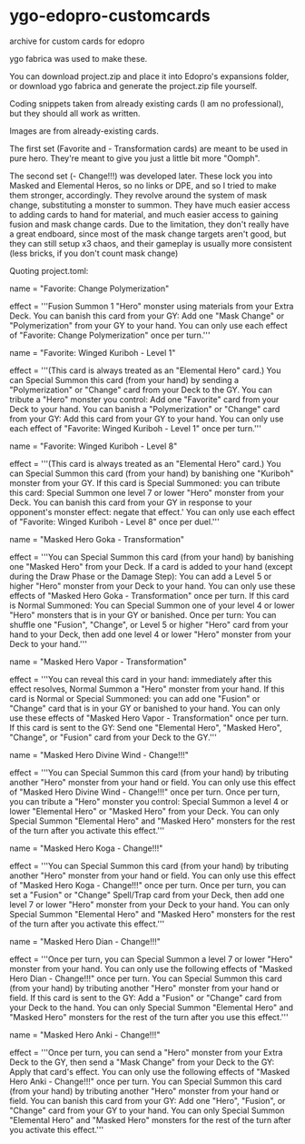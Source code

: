 # ygo-edopro-customcards
archive for custom cards for edopro

ygo fabrica was used to make these.

You can download project.zip and place it into Edopro's expansions folder, or download ygo fabrica and generate the project.zip file yourself.

Coding snippets taken from already existing cards (I am no professional), but they should all work as written.

Images are from already-existing cards.

The first set (Favorite and - Transformation cards) are meant to be used in pure hero. They're meant to give you just a little bit more "Oomph".

The second set (- Change!!!) was developed later. These lock you into Masked and Elemental Heros, so no links or DPE, and so I tried to make them stronger, accordingly.
They revolve around the system of mask change, substituting a monster to summon. They have much easier access to adding cards to hand for material, and much easier access to gaining fusion and mask change cards.
Due to the limitation, they don't really have a great endboard, since most of the mask change targets aren't good, but they can still setup x3 chaos, and their gameplay is usually more consistent (less bricks, if you don't count mask change)

Quoting project.toml:

name = "Favorite: Change Polymerization"

effect = '''Fusion Summon 1 "Hero" monster using materials from your Extra Deck.
You can banish this card from your GY: Add one "Mask Change" or "Polymerization" from your GY to your hand.
You can only use each effect of "Favorite: Change Polymerization" once per turn.'''


name = "Favorite: Winged Kuriboh - Level 1"

effect = '''(This card is always treated as an "Elemental Hero" card.)
You can Special Summon this card (from your hand) by sending a "Polymerization" or "Change" card from your Deck to the GY.
You can tribute a "Hero" monster you control: Add one "Favorite" card from your Deck to your hand.
You can banish a "Polymerization" or "Change" card from your GY: Add this card from your GY to your hand.
You can only use each effect of "Favorite: Winged Kuriboh - Level 1" once per turn.'''


name = "Favorite: Winged Kuriboh - Level 8"

effect = '''(This card is always treated as an "Elemental Hero" card.)
You can Special Summon this card (from your hand) by banishing one "Kuriboh" monster from your GY.
If this card is Special Summoned: you can tribute this card: Special Summon one level 7 or lower "Hero" monster from your Deck.
You can banish this card from your GY in response to your opponent's monster effect: negate that effect.'
You can only use each effect of "Favorite: Winged Kuriboh - Level 8" once per duel.'''


name = "Masked Hero Goka - Transformation"

effect = '''You can Special Summon this card (from your hand) by banishing one "Masked Hero" from your Deck.
If a card is added to your hand (except during the Draw Phase or the Damage Step): You can add a Level 5 or higher "Hero" monster from your Deck to your hand.
You can only use these effects of "Masked Hero Goka - Transformation" once per turn.
If this card is Normal Summoned: You can Special Summon one of your level 4 or lower "Hero" monsters that is in your GY or banished.
Once per turn: You can shuffle one "Fusion", "Change", or Level 5 or higher "Hero" card from your hand to your Deck, then add one level 4 or lower "Hero" monster from your Deck to your hand.'''


name = "Masked Hero Vapor - Transformation"

effect = '''You can reveal this card in your hand: immediately after this effect resolves, Normal Summon a "Hero" monster from your hand.
If this card is Normal or Special Summoned: you can add one "Fusion" or "Change" card that is in your GY or banished to your hand.
You can only use these effects of "Masked Hero Vapor - Transformation" once per turn.
If this card is sent to the GY: Send one "Elemental Hero", "Masked Hero", "Change", or "Fusion" card from your Deck to the GY.'''


name = "Masked Hero Divine Wind - Change!!!"

effect = '''You can Special Summon this card (from your hand) by tributing another "Hero" monster from your hand or field.
You can only use this effect of "Masked Hero Divine Wind - Change!!!" once per turn.
Once per turn, you can tribute a "Hero" monster you control: Special Summon a level 4 or lower "Elemental Hero" or "Masked Hero" from your Deck. You can only Special Summon "Elemental Hero" and "Masked Hero" monsters for the rest of the turn after you activate this effect.'''


name = "Masked Hero Koga - Change!!!"

effect = '''You can Special Summon this card (from your hand) by tributing another "Hero" monster from your hand or field.
You can only use this effect of "Masked Hero Koga - Change!!!" once per turn.
Once per turn, you can set a "Fusion" or "Change" Spell/Trap card from your Deck, then add one level 7 or lower "Hero" monster from your Deck to your hand. You can only Special Summon "Elemental Hero" and "Masked Hero" monsters for the rest of the turn after you activate this effect.'''


name = "Masked Hero Dian - Change!!!"

effect = '''Once per turn, you can Special Summon a level 7 or lower "Hero" monster from your hand.
You can only use the following effects of "Masked Hero Dian - Change!!!" once per turn.
You can Special Summon this card (from your hand) by tributing another "Hero" monster from your hand or field.
If this card is sent to the GY: Add a "Fusion" or "Change" card from your Deck to the hand. You can only Special Summon "Elemental Hero" and "Masked Hero" monsters for the rest of the turn after you use this effect.'''


name = "Masked Hero Anki - Change!!!"

effect = '''Once per turn, you can send a "Hero" monster from your Extra Deck to the GY, then send a "Mask Change" from your Deck to the GY: Apply that card's effect.
You can only use the following effects of "Masked Hero Anki - Change!!!" once per turn.
You can Special Summon this card (from your hand) by tributing another "Hero" monster from your hand or field.
You can banish this card from your GY: Add one "Hero", "Fusion", or "Change" card from your GY to your hand. You can only Special Summon "Elemental Hero" and "Masked Hero" monsters for the rest of the turn after you activate this effect.'''
